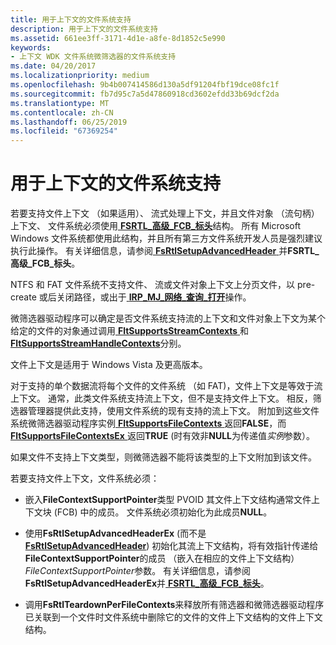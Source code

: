```yaml
---
title: 用于上下文的文件系统支持
description: 用于上下文的文件系统支持
ms.assetid: 661ee3ff-3171-4d1e-a8fe-8d1852c5e990
keywords:
- 上下文 WDK 文件系统微筛选器的文件系统支持
ms.date: 04/20/2017
ms.localizationpriority: medium
ms.openlocfilehash: 9b4b007414586d130a5df91204fbf19dce08fc1f
ms.sourcegitcommit: fb7d95c7a5d47860918cd3602efdd33b69dcf2da
ms.translationtype: MT
ms.contentlocale: zh-CN
ms.lasthandoff: 06/25/2019
ms.locfileid: "67369254"
---
```

# <a name="file-system-support-for-contexts"></a>用于上下文的文件系统支持

若要支持文件上下文 （如果适用）、 流式处理上下文，并且文件对象 （流句柄） 上下文、 文件系统必须使用[ **FSRTL\_高级\_FCB\_标头**](https://docs.microsoft.com/windows-hardware/drivers/ddi/content/ntifs/ns-ntifs-_fsrtl_advanced_fcb_header)结构。 所有 Microsoft Windows 文件系统都使用此结构，并且所有第三方文件系统开发人员是强烈建议执行此操作。 有关详细信息，请参阅[ **FsRtlSetupAdvancedHeader** ](https://msdn.microsoft.com/library/windows/hardware/ff547257)并**FSRTL\_高级\_FCB\_标头**。

NTFS 和 FAT 文件系统不支持文件、 流或文件对象上下文上分页文件，以 pre-create 或后关闭路径，或出于[ **IRP\_MJ\_网络\_查询\_打开**](https://docs.microsoft.com/windows-hardware/drivers/ifs/flt-parameters-for-irp-mj-network-query-open)操作。

微筛选器驱动程序可以确定是否文件系统支持流的上下文和文件对象上下文为某个给定的文件的对象通过调用[ **FltSupportsStreamContexts** ](https://docs.microsoft.com/windows-hardware/drivers/ddi/content/fltkernel/nf-fltkernel-fltsupportsstreamcontexts)和[ **FltSupportsStreamHandleContexts**](https://docs.microsoft.com/windows-hardware/drivers/ddi/content/fltkernel/nf-fltkernel-fltsupportsstreamhandlecontexts)分别。

文件上下文是适用于 Windows Vista 及更高版本。

对于支持的单个数据流将每个文件的文件系统 （如 FAT)，文件上下文是等效于流上下文。 通常，此类文件系统支持流上下文，但不是支持文件上下文。 相反，筛选器管理器提供此支持，使用文件系统的现有支持的流上下文。 附加到这些文件系统微筛选器驱动程序实例[ **FltSupportsFileContexts** ](https://docs.microsoft.com/windows-hardware/drivers/ddi/content/fltkernel/nf-fltkernel-fltsupportsfilecontexts)返回**FALSE**，而[ **FltSupportsFileContextsEx** ](https://docs.microsoft.com/windows-hardware/drivers/ddi/content/fltkernel/nf-fltkernel-fltsupportsfilecontextsex)返回**TRUE** (时有效非**NULL**为传递值*实例*参数）。

如果文件不支持上下文类型，则微筛选器不能将该类型的上下文附加到该文件。

若要支持文件上下文，文件系统必须：

* 嵌入**FileContextSupportPointer**类型 PVOID 其文件上下文结构通常文件上下文块 (FCB) 中的成员。 文件系统必须初始化为此成员**NULL**。

* 使用**FsRtlSetupAdvancedHeaderEx** (而不是[ **FsRtlSetupAdvancedHeader**](https://msdn.microsoft.com/library/windows/hardware/ff547257)) 初始化其流上下文结构，将有效指针传递给**FileContextSupportPointer**的成员 （嵌入在相应的文件上下文结构） *FileContextSupportPointer*参数。 有关详细信息，请参阅**FsRtlSetupAdvancedHeaderEx**并[ **FSRTL\_高级\_FCB\_标头**](https://docs.microsoft.com/windows-hardware/drivers/ddi/content/ntifs/ns-ntifs-_fsrtl_advanced_fcb_header)。

* 调用**FsRtlTeardownPerFileContexts**来释放所有筛选器和微筛选器驱动程序已关联到一个文件时文件系统中删除它的文件的文件上下文结构的文件上下文结构。